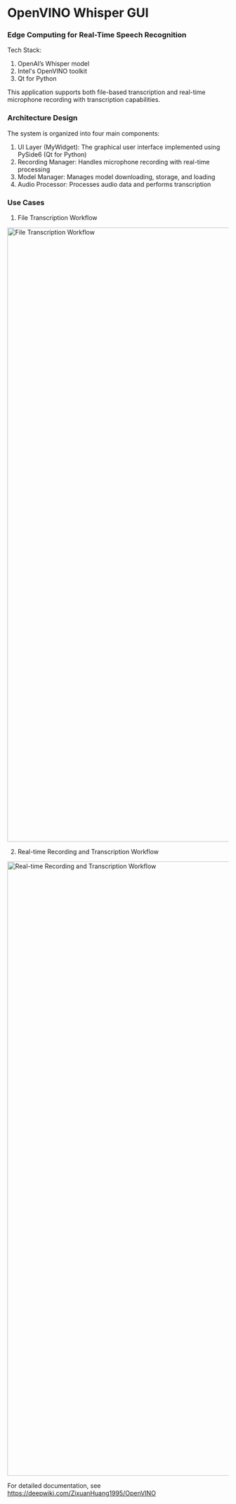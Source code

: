 # OpenVINO Whisper GUI

### Edge Computing for Real-Time Speech Recognition 
Tech Stack:
1. OpenAI’s Whisper model
2. Intel's OpenVINO toolkit
3. Qt for Python

This application supports both file-based transcription and real-time microphone recording with transcription capabilities. 

### Architecture Design 
The system is organized into four main components:
1. UI Layer (MyWidget): The graphical user interface implemented using PySide6 (Qt for Python)
2. Recording Manager: Handles microphone recording with real-time processing
3. Model Manager: Manages model downloading, storage, and loading
4. Audio Processor: Processes audio data and performs transcription

### Use Cases 
1. File Transcription Workflow
<img width="1399" alt="File Transcription Workflow" src="https://github.com/user-attachments/assets/7017256b-1558-434b-a0c2-fb075ed85046" />

2. Real-time Recording and Transcription Workflow
<img width="1399" alt=" Real-time Recording and Transcription Workflow" src="https://github.com/user-attachments/assets/0518bca0-da84-46df-8d9e-bc6fcf7268ee" />


For detailed documentation, see https://deepwiki.com/ZixuanHuang1995/OpenVINO
